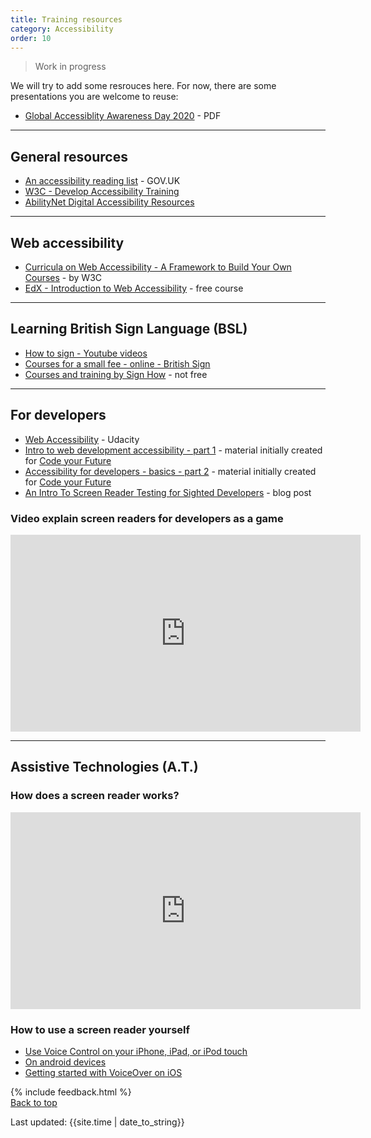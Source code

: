 ```yaml
---
title: Training resources
category: Accessibility
order: 10
---
```


<blockquote class="red">
  <p>Work in progress</p>
</blockquote>

 We will try to add some resrouces here. For now, there are some presentations you are welcome to reuse:

 - [Global Accessiblity Awareness Day 2020](/inclusion/accessibility/files/GAAD-2020-presentation-for-the-public.pdf) - PDF

<hr class="big">

## General resources
 
- [An accessibility reading list](https://accessibility.blog.gov.uk/2017/10/23/an-accessibility-reading-list/) - GOV.UK
- [W3C - Develop Accessibility Training](https://www.w3.org/WAI/teach-advocate/accessibility-training/)
- [AbilityNet Digital Accessibility Resources](https://abilitynet.org.uk/accessibility-services/digital-accessibility-resources)

<hr class="big">
 
## Web accessibility
 
- [Curricula on Web Accessibility - A Framework to Build Your Own Courses](https://www.w3.org/WAI/curricula/) - by W3C
- [EdX - Introduction to Web Accessibility](https://www.edx.org/course/web-accessibility-introduction) - free course

<hr class="big">

## Learning British Sign Language (BSL)

- [How to sign - Youtube videos](https://www.youtube.com/playlist?list=PLAoW1zMlmOlkU3VqAmNmEQ6kxSs9hxu8D)
- [Courses for a small fee - online - British Sign](https://www.british-sign.co.uk/)
- [Courses and training by Sign How](https://www.signhow.co.uk/) - not free

<hr class="big">

## For developers
- [Web Accessibility](https://www.udacity.com/course/web-accessibility--ud891) - Udacity
- [Intro to web development accessibility - part 1](https://docs.google.com/presentation/d/1CY7r_r8Zs6evWuQpGZK_E2zvXqNWbEEd5x5n1OhE6Rg/edit?usp=sharing) - material initially created for [Code your Future](https://codeyourfuture.io/)
- [Accessibility for developers - basics - part 2](https://docs.google.com/presentation/d/15PG1w766J_EJGSVOnrjrn6ti_-K_7hdRjXZzA-sxTQ4/edit?usp=sharing) - material initially created for [Code your Future](https://codeyourfuture.io/)
- [An Intro To Screen Reader Testing for Sighted Developers](http://uncaughtreferenceerror.com/a-crash-course-to-screenreaders-for-sighted-developers/) - blog post

### Video explain screen readers for developers as a game
<iframe width="560" height="315" src="https://www.youtube.com/embed/HE2R86EZPMA" frameborder="0" allow="accelerometer; autoplay; clipboard-write; encrypted-media; gyroscope; picture-in-picture" allowfullscreen></iframe>

<hr class="big">

## Assistive Technologies (A.T.)

### How does a screen reader works?
<iframe width="560" height="315" src="https://www.youtube.com/embed/dEbl5jvLKGQ" frameborder="0" allow="accelerometer; autoplay; clipboard-write; encrypted-media; gyroscope; picture-in-picture" allowfullscreen></iframe>

### How to use a screen reader yourself
- [Use Voice Control on your iPhone, iPad, or iPod touch](https://support.apple.com/en-us/HT210417)
- [On android devices](https://support.google.com/accessibility/android/answer/6006564?hl=en)
- [Getting started with VoiceOver on iOS](https://www.a11yproject.com/posts/2020-11-23-getting-started-with-voiceover-ios/)


{% include feedback.html %}
<br>
<a href="#" class="button">Back to top</a>

<div>Last updated: {{site.time | date_to_string}}</div>
